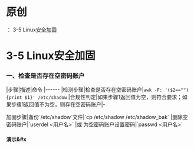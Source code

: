 # 原创
：  3-5 Linux安全加固

# 3-5 Linux安全加固

### 一、检查是否存在空密码账户 

|步骤|描述|命令
|------
|检测步骤|检查是否存在空密码账户|`awk -F: '($2==""){print $1}' /etc/shadow`
|合规性判定|如果步骤1返回值为空，则符合要求；如果步骤1返回值不为空，则存在空密码账户|-
<td colspan="1" rowspan="2">加固步骤</td>|备份`/etc/shadow`文件|`cp /etc/shadow /etc/shadow_bak`
|删除空密码账户|`userdel &lt;用户名&gt;`
|或 为空密码账户设置密码|`passwd &lt;用户名&gt;`

#### 演示&amp;#x
